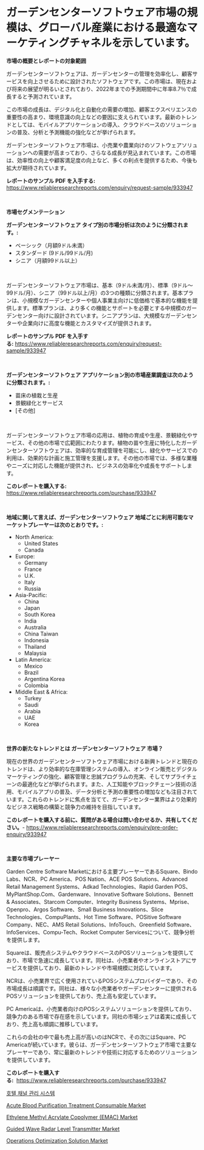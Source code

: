 <p><h1>ガーデンセンターソフトウェア市場の規模は、グローバル産業における最適なマーケティングチャネルを示しています。</h1></p><p><strong>市場の概要とレポートの対象範囲</strong></p>
<p><p>ガーデンセンターソフトウェアは、ガーデンセンターの管理を効率化し、顧客サービスを向上させるために設計されたソフトウェアです。この市場は、現在および将来の展望が明るいとされており、2022年までの予測期間中に年率8.7％で成長すると予測されています。</p><p>この市場の成長は、デジタル化と自動化の需要の増加、顧客エクスペリエンスの重要性の高まり、環境意識の向上などの要因に支えられています。最新のトレンドとしては、モバイルアプリケーションの導入、クラウドベースのソリューションの普及、分析と予測機能の強化などが挙げられます。</p><p>ガーデンセンターソフトウェア市場は、小売業や農業向けのソフトウェアソリューションへの需要が高まっており、さらなる成長が見込まれています。この市場は、効率性の向上や顧客満足度の向上など、多くの利点を提供するため、今後も拡大が期待されています。</p></p>
<p><strong>レポートのサンプル PDF を入手する:</strong> <a href="https://www.reliableresearchreports.com/enquiry/request-sample/933947">https://www.reliableresearchreports.com/enquiry/request-sample/933947</a></p>
<p>&nbsp;</p>
<p><strong>市場セグメンテーション</strong></p>
<p><strong>ガーデンセンターソフトウェア タイプ別の市場分析は次のように分類されます。:</strong></p>
<p><ul><li>ベーシック（月額9ドル未満）</li><li>スタンダード (9ドル/99ドル/月)</li><li>シニア（月額99ドル以上）</li></ul></p>
<p>&nbsp;</p>
<p><p>ガーデンセンターソフトウェア市場は、基本（9ドル未満/月）、標準（9ドル〜99ドル/月）、シニア（99ドル以上/月）の3つの種類に分類されます。基本プランは、小規模なガーデンセンターや個人事業主向けに低価格で基本的な機能を提供します。標準プランは、より多くの機能とサポートを必要とする中規模のガーデンセンター向けに設計されています。シニアプランは、大規模なガーデンセンターや企業向けに高度な機能とカスタマイズが提供されます。</p></p>
<p><strong>レポートのサンプル PDF を入手する:</strong>&nbsp;<a href="https://www.reliableresearchreports.com/enquiry/request-sample/933947">https://www.reliableresearchreports.com/enquiry/request-sample/933947</a></p>
<p>&nbsp;</p>
<p><strong> ガーデンセンターソフトウェア アプリケーション別の市場産業調査は次のように分類されます。:</strong></p>
<p><ul><li>苗床の植栽と生産</li><li>景観緑化とサービス</li><li>[その他]</li></ul></p>
<p>&nbsp;</p>
<p><p>ガーデンセンターソフトウェア市場の応用は、植物の育成や生産、景観緑化やサービス、その他の市場で広範囲にわたります。植物の苗や生産に特化したガーデンセンターソフトウェアは、効率的な育成管理を可能にし、緑化やサービスでの利用は、効果的な計画と施工管理を支援します。その他の市場では、多様な業種やニーズに対応した機能が提供され、ビジネスの効率化や成長をサポートします。</p></p>
<p><strong>このレポートを購入する:</strong>&nbsp; <a href="https://www.reliableresearchreports.com/purchase/933947">https://www.reliableresearchreports.com/purchase/933947</a></p>
<p>&nbsp;</p>
<p><strong>地域に関して言えば、ガーデンセンターソフトウェア 地域ごとに利用可能なマーケットプレーヤーは次のとおりです。:</strong></p>
<p><ul>
    <li>
        North America:
        <ul>
            <li>United States</li>
            <li>Canada</li>
        </ul>
    </li>
    <li>
        Europe:
        <ul>
            <li>Germany</li>
            <li>France</li>
            <li>U.K.</li>
            <li>Italy</li>
            <li>Russia</li>
        </ul>
    </li>
    <li>
        Asia-Pacific:
        <ul>
            <li>China</li>
            <li>Japan</li>
            <li>South Korea</li>
            <li>India</li>
            <li>Australia</li>
            <li>China Taiwan</li>
            <li>Indonesia</li>
            <li>Thailand</li>
            <li>Malaysia</li>
        </ul>
    </li>
    <li>
        Latin America:
        <ul>
            <li>Mexico</li>
            <li>Brazil</li>
            <li>Argentina Korea</li>
            <li>Colombia</li>
        </ul>
    </li>
    <li>
        Middle East & Africa:
        <ul>
            <li>Turkey</li>
            <li>Saudi</li>
            <li>Arabia</li>
            <li>UAE</li>
            <li>Korea</li>
        </ul>
    </li>
    </ul></p>
<p>&nbsp;</p>
<p><strong>世界の新たなトレンドとは ガーデンセンターソフトウェア 市場？</strong></p>
<p><p>現在の世界のガーデンセンターソフトウェア市場における新興トレンドと現在のトレンドは、より効率的な在庫管理システムの導入、オンライン販売とデジタルマーケティングの強化、顧客管理と忠誠プログラムの充実、そしてサプライチェーンの最適化などが挙げられます。また、人工知能やブロックチェーン技術の活用、モバイルアプリの普及、データ分析と予測の重要性の増加なども注目されています。これらのトレンドに焦点を当てて、ガーデンセンター業界はより効果的なビジネス戦略の構築と競争力の維持を目指しています。</p></p>
<p><strong>このレポートを購入する前に、質問がある場合は問い合わせるか、共有してください。</strong>- <a href="https://www.reliableresearchreports.com/enquiry/pre-order-enquiry/933947">https://www.reliableresearchreports.com/enquiry/pre-order-enquiry/933947</a></p>
<p>&nbsp;</p>
<p><strong>主要な市場プレーヤー</strong></p>
<p><p>Garden Centre Software Marketにおける主要プレーヤーであるSquare、Bindo Labs、NCR、PC America、POS Nation、ACE POS Solutions、Advanced Retail Management Systems、Adkad Technologies、Rapid Garden POS、MyPlantShop.Com、Gardenware、Innovative Software Solutions、Bennett & Associates、Starcom Computer、Integrity Business Systems、Mprise、Openpro、Argos Software、Small Business Innovations、Slice Technologies、CompuPlants、Hot Time Software、POSitive Software Company、NEC、AMS Retail Solutions、InfoTouch、Greenfield Software、InfoServices、Compu-Tech、Rocket Computer Servicesについて、競争分析を提供します。</p><p>Squareは、販売点システムやクラウドベースのPOSソリューションを提供しており、市場で急速に成長しています。同社は、小売業者やオンラインストアにサービスを提供しており、最新のトレンドや市場規模に対応しています。</p><p>NCRは、小売業界で広く使用されているPOSシステムプロバイダーであり、その市場成長は順調です。同社は、様々な小売業者やガーデンセンターに提供されるPOSソリューションを提供しており、売上高も安定しています。</p><p>PC Americaは、小売業者向けのPOSシステムソリューションを提供しており、競争力のある市場で存在感を示しています。同社の市場シェアは着実に成長しており、売上高も順調に推移しています。</p><p>これらの会社の中で最も売上高が高いのはNCRで、その次にはSquare、PC Americaが続いています。彼らは、ガーデンセンターソフトウェア市場で主要なプレーヤーであり、常に最新のトレンドや技術に対応するためのソリューションを提供しています。</p></p>
<p><strong>このレポートを購入する:</strong>&nbsp;&nbsp;<a href="https://www.reliableresearchreports.com/purchase/933947">https://www.reliableresearchreports.com/purchase/933947</a></p>
<p><p><a href="https://github.com/vs019sa3m8x/Market-Research-Report-List-1/blob/main/7789629184219.md">호텔 채널 관리 시스템</a></p><p><a href="https://github.com/RoccoManning/Market-Research-Report-List-3/blob/main/acute-blood-purification-treatment-consumable-market.md">Acute Blood Purification Treatment Consumable Market</a></p><p><a href="https://issuu.com/reportprime-2/docs/ethylene-methyl-acrylate-copolymer-emac-market-siz">Ethylene Methyl Acrylate Copolymer (EMAC) Market</a></p><p><a href="https://view.publitas.com/reportprime-1/decoding-the-guided-wave-radar-level-transmitter-market-a-deep-dive-into-the-latest-market-trends-market-segmentation-and-competitive-analysis/">Guided Wave Radar Level Transmitter Market</a></p><p><a href="https://issuu.com/reportprime-2/docs/operations-optimization-solution-market-size-2030.">Operations Optimization Solution Market</a></p></p>